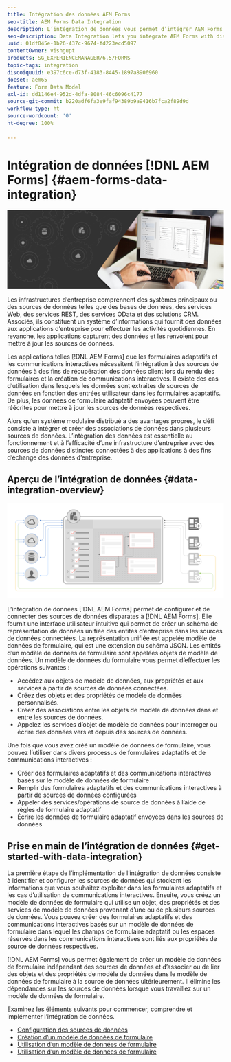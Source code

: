 ```yaml
---
title: Intégration des données AEM Forms
seo-title: AEM Forms Data Integration
description: L’intégration de données vous permet d’intégrer AEM Forms à des sources de données disparates et de créer un modèle de données de formulaire pour créer et utiliser des formulaires adaptatifs et des communications interactives.
seo-description: Data Integration lets you integrate AEM Forms with disparate data sources and create form data model to create and work with adaptive forms and interactive communications.
uuid: 01df045e-1b26-437c-9674-fd223ecd5097
contentOwner: vishgupt
products: SG_EXPERIENCEMANAGER/6.5/FORMS
topic-tags: integration
discoiquuid: e397c6ce-d73f-4183-8445-1897a8906960
docset: aem65
feature: Form Data Model
exl-id: dd1146e4-952d-4dfa-8084-46c6096c4177
source-git-commit: b220adf6fa3e9faf94389b9a9416b7fca2f89d9d
workflow-type: ht
source-wordcount: '0'
ht-degree: 100%

---
```


# Intégration de données [!DNL AEM Forms] {#aem-forms-data-integration}

![](do-not-localize/data-integeration.png)

Les infrastructures d’entreprise comprennent des systèmes principaux ou des sources de données telles que des bases de données, des services Web, des services REST, des services OData et des solutions CRM. Associés, ils constituent un système d’informations qui fournit des données aux applications d’entreprise pour effectuer les activités quotidiennes. En revanche, les applications capturent des données et les renvoient pour mettre à jour les sources de données.

Les applications telles [!DNL AEM Forms] que les formulaires adaptatifs et les communications interactives nécessitent l’intégration à des sources de données à des fins de récupération des données client lors du rendu des formulaires et la création de communications interactives. Il existe des cas d’utilisation dans lesquels les données sont extraites de sources de données en fonction des entrées utilisateur dans les formulaires adaptatifs. De plus, les données de formulaire adaptatif envoyées peuvent être réécrites pour mettre à jour les sources de données respectives.

Alors qu’un système modulaire distribué a des avantages propres, le défi consiste à intégrer et créer des associations de données dans plusieurs sources de données. L’intégration des données est essentielle au fonctionnement et à l’efficacité d’une infrastructure d’entreprise avec des sources de données distinctes connectées à des applications à des fins d’échange des données d’entreprise.

## Aperçu de l’intégration de données {#data-integration-overview}

![aem-forms-data-integeration](assets/aem-forms-data-integeration.png)

L’intégration de données [!DNL AEM Forms] permet de configurer et de connecter des sources de données disparates à [!DNL AEM Forms]. Elle fournit une interface utilisateur intuitive qui permet de créer un schéma de représentation de données unifiée des entités d’entreprise dans les sources de données connectées. La représentation unifiée est appelée modèle de données de formulaire, qui est une extension du schéma JSON. Les entités d’un modèle de données de formulaire sont appelées objets de modèle de données. Un modèle de données du formulaire vous permet d’effectuer les opérations suivantes :

* Accédez aux objets de modèle de données, aux propriétés et aux services à partir de sources de données connectées.
* Créez des objets et des propriétés de modèle de données personnalisés.
* Créez des associations entre les objets de modèle de données dans et entre les sources de données.
* Appelez les services d’objet de modèle de données pour interroger ou écrire des données vers et depuis des sources de données.

Une fois que vous avez créé un modèle de données de formulaire, vous pouvez l’utiliser dans divers processus de formulaires adaptatifs et de communications interactives :

* Créer des formulaires adaptatifs et des communications interactives basés sur le modèle de données de formulaire
* Remplir des formulaires adaptatifs et des communications interactives à partir de sources de données configurées
* Appeler des services/opérations de source de données à l’aide de règles de formulaire adaptatif
* Écrire les données de formulaire adaptatif envoyées dans les sources de données

## Prise en main de l’intégration de données {#get-started-with-data-integration}

La première étape de l’implémentation de l’intégration de données consiste à identifier et configurer les sources de données qui stockent les informations que vous souhaitez exploiter dans les formulaires adaptatifs et les cas d’utilisation de communications interactives. Ensuite, vous créez un modèle de données de formulaire qui utilise un objet, des propriétés et des services de modèle de données provenant d’une ou de plusieurs sources de données. Vous pouvez créer des formulaires adaptatifs et des communications interactives basés sur un modèle de données de formulaire dans lequel les champs de formulaire adaptatif ou les espaces réservés dans les communications interactives sont liés aux propriétés de source de données respectives.

[!DNL AEM Forms] vous permet également de créer un modèle de données de formulaire indépendant des sources de données et d’associer ou de lier des objets et des propriétés de modèle de données dans le modèle de données de formulaire à la source de données ultérieurement. Il élimine les dépendances sur les sources de données lorsque vous travaillez sur un modèle de données de formulaire.

Examinez les éléments suivants pour commencer, comprendre et implémenter l’intégration de données.

* [Configuration des sources de données](../../forms/using/configure-data-sources.md)
* [Création d’un modèle de données de formulaire](../../forms/using/create-form-data-models.md)
* [Utilisation d’un modèle de données de formulaire](../../forms/using/work-with-form-data-model.md)
* [Utilisation d’un modèle de données de formulaire](../../forms/using/using-form-data-model.md)
